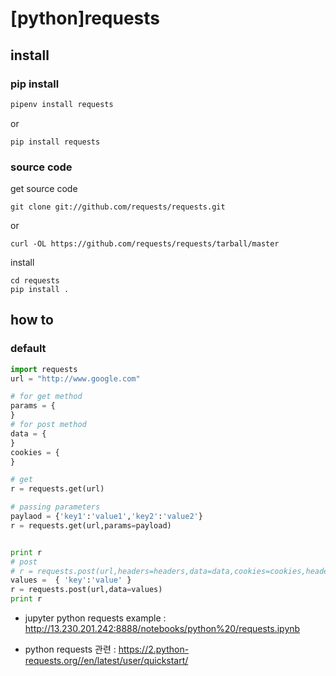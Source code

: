 # [python]requests

## install 

### pip install 
```bash
pipenv install requests 
```
or
```
pip install requests
```

### source code 
get source code
```
git clone git://github.com/requests/requests.git
```
or
```
curl -OL https://github.com/requests/requests/tarball/master
```
install 
```
cd requests
pip install .
```

## how to
### default 
```python
import requests 
url = "http://www.google.com"

# for get method
params = {
}
# for post method
data = {
}
cookies = {
}

# get
r = requests.get(url)

# passing parameters 
paylaod = {'key1':'value1','key2':'value2'}
r = requests.get(url,params=payload)


print r
# post
# r = requests.post(url,headers=headers,data=data,cookies=cookies,headers=headers)  
values =  { 'key':'value' }
r = requests.post(url,data=values)
print r

```


- jupyter python requests example : <http://13.230.201.242:8888/notebooks/python%20/requests.ipynb>

- python requests 관련 : <https://2.python-requests.org//en/latest/user/quickstart/>

